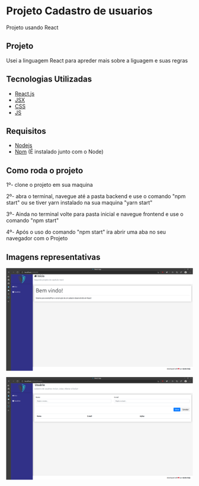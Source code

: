 # Projeto Cadastro de usuarios
Projeto usando React

## Projeto
Usei a linguagem React para apreder mais sobre a liguagem e suas regras

## Tecnologias Utilizadas

* [React.js](https://pt-br.reactjs.org/)
* [JSX](https://pt-br.reactjs.org/docs/introducing-jsx.html)
* [CSS](https://developer.mozilla.org/pt-BR/docs/Web/CSS)
* [JS](https://developer.mozilla.org/pt-BR/docs/Web/JavaScript)

## Requisitos
* [Nodejs](https://nodejs.org/en/)
* [Npm](https://www.npmjs.com/) (É instalado junto com o Node)

## Como roda o projeto
1º- clone o projeto em sua maquina

2º- abra o terminal, navegue até a pasta backend e use o comando "npm start" ou se tiver yarn instalado na sua maquina "yarn start"

3º- Ainda no terminal volte para pasta inicial e navegue frontend e use o comando "npm start"

4º- Após o uso do comando "npm start" ira abrir uma aba no seu navegador com o Projeto

## Imagens representativas

![alt text](https://github.com/Victor-hugoDK/Projeto-cadastro-de-usuarios/blob/main/Captura%20de%20tela%20de%202021-11-24%2014-53-31.png)

![alt text](https://github.com/Victor-hugoDK/Projeto-cadastro-de-usuarios/blob/main/Captura%20de%20tela%20de%202021-11-24%2014-53-24.png)

